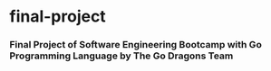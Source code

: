 # final-project
### Final Project of Software Engineering Bootcamp with Go Programming Language by The Go Dragons Team
